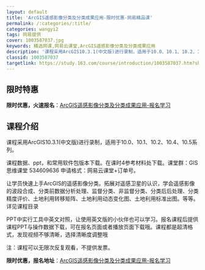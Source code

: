 ```yaml
---
layout: default
title: 'ArcGIS遥感影像分类及分类成果应用-限时优惠-网易精品课'
permalink: /:categories/:title/
categories: wangyi2
tags: 网易提供
cover: 1003587037.jpg
keywords: 精选网课,网易云课堂,ArcGIS遥感影像分类及分类成果应用
description: '课程采用ArcGIS10.3.1(中文版)进行录制，适用于10.0、10.1、10.2、10.4、10.5系列。课程数据'
classid: 1003587037
targetlink: https://study.163.com/course/introduction/1003587037.htm?share=1&shareId=1025206652&utm_campaign=share&utm_medium=iphoneShare&utm_source=&utm_u=1025206652
---
```


## 限时特惠

**限时优惠，火速报名**：[ArcGIS遥感影像分类及分类成果应用-报名学习](https://study.163.com/course/introduction/1003587037.htm?share=1&shareId=1025206652&utm_campaign=share&utm_medium=iphoneShare&utm_source=&utm_u=1025206652)

## 课程介绍

课程采用ArcGIS10.3.1(中文版)进行录制，适用于10.0、10.1、10.2、10.4、10.5系列。

课程数据、ppt，和常用软件包版本下载。在课时4参考材料处下载。课堂群：GIS思维课堂 534609636 申请格式：网易云课堂+订单号。

让学员快速上手ArcGIS的遥感影像分类。拓展对遥感卫星的认识，学会遥感影像的波段合成、分类前数据分析处理、监督分类、非监督分类、分类后后处理、分类精度评价、土地利用转移矩阵、土地利用动态变化图、土地利用标准出图。等等。详见课程目录



PPT中实行工具中英文对照，让使用英文版的小伙伴也可以学习。报名课程后提供课程PPT与操作数据下载，可在报名页面或者播放页面下载哦。课程都是超清格式，发现视频不够清晰，选择清晰度调整哦

注：课程可以无限次反复观看，不提供发票。

**限时优惠，报名地址**：[ArcGIS遥感影像分类及分类成果应用-报名学习](https://study.163.com/course/introduction/1003587037.htm?share=1&shareId=1025206652&utm_campaign=share&utm_medium=iphoneShare&utm_source=&utm_u=1025206652)

